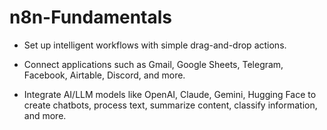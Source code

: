# n8n-Fundamentals
- Set up intelligent workflows with simple drag-and-drop actions.

- Connect applications such as Gmail, Google Sheets, Telegram, Facebook, Airtable, Discord, and more.

- Integrate AI/LLM models like OpenAI, Claude, Gemini, Hugging Face to create chatbots, process text, summarize content, classify information, and more.

  
